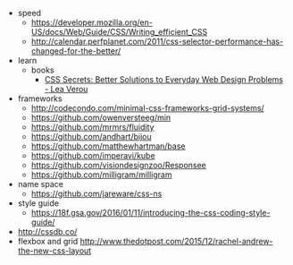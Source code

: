 - speed
  - https://developer.mozilla.org/en-US/docs/Web/Guide/CSS/Writing_efficient_CSS
  - http://calendar.perfplanet.com/2011/css-selector-performance-has-changed-for-the-better/
- learn
  - books
    - [CSS Secrets: Better Solutions to Everyday Web Design Problems - Lea Verou](http://www.amazon.com/CSS-Secrets-Lea-Verou/dp/1449372635)
- frameworks
  - http://codecondo.com/minimal-css-frameworks-grid-systems/
  - https://github.com/owenversteeg/min
  - https://github.com/mrmrs/fluidity
  - https://github.com/andhart/bijou
  - https://github.com/matthewhartman/base
  - https://github.com/imperavi/kube
  - https://github.com/visiondesignzoo/Responsee
  - https://github.com/milligram/milligram
- name space
  - https://github.com/jareware/css-ns
- style guide
  - https://18f.gsa.gov/2016/01/11/introducing-the-css-coding-style-guide/
- http://cssdb.co/
- flexbox and grid http://www.thedotpost.com/2015/12/rachel-andrew-the-new-css-layout
